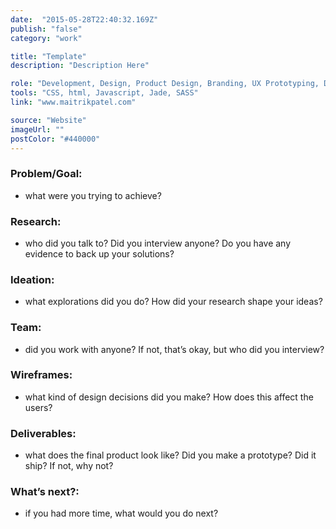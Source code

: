 ```yaml
---
date:  "2015-05-28T22:40:32.169Z"
publish: "false" 
category: "work"

title: "Template"
description: "Description Here"

role: "Development, Design, Product Design, Branding, UX Prototyping, Design System" 
tools: "CSS, html, Javascript, Jade, SASS"
link: "www.maitrikpatel.com" 

source: "Website"
imageUrl: ""
postColor: "#440000"
---
```


### Problem/Goal:
- what were you trying to achieve?

### Research:
- who did you talk to? Did you interview anyone? Do you have any evidence to back up your solutions?

### Ideation:
- what explorations did you do? How did your research shape your ideas?

### Team:
- did you work with anyone? If not, that’s okay, but who did you interview?

### Wireframes:
- what kind of design decisions did you make? How does this affect the users?

### Deliverables:
- what does the final product look like? Did you make a prototype? Did it ship? If not, why not?

### What’s next?:
- if you had more time, what would you do next?
